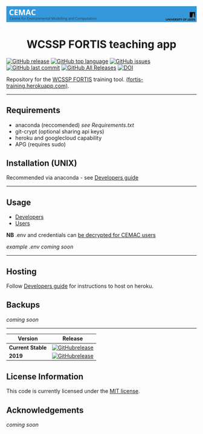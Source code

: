 <div align="center">
<a href="https://www.cemac.leeds.ac.uk/">
  <img src="https://github.com/cemac/cemac_generic/blob/master/Images/cemac.png"></a>
  <br>
</div>

 <h1> <center> WCSSP FORTIS teaching app </center> </h1>


[![GitHub release](https://img.shields.io/github/release/cemac/WCSSP-FORTIS.svg)](https://github.com/cemac/WCSSP-FORTIS/releases) [![GitHub top language](https://img.shields.io/github/languages/top/cemac/WCSSP-FORTIS.svg)](https://github.com/cemac/WCSSP-FORTIS) [![GitHub issues](https://img.shields.io/github/issues/cemac/WCSSP-FORTIS.svg)](https://github.com/cemac/WCSSP-FORTIS/issues) [![GitHub last commit](https://img.shields.io/github/last-commit/cemac/WCSSP-FORTIS.svg)](https://github.com/cemac/WCSSP-FORTIS/commits/master) [![GitHub All Releases](https://img.shields.io/github/downloads/cemac/WCSSP-FORTIS/total.svg)](https://github.com/cemac/WCSSP-FORTIS/releases) [![DOI](https://zenodo.org/badge/136025411.svg)](https://zenodo.org/badge/latestdoi/136025411)




Repository for the [WCSSP FORTIS](https://www.metoffice.gov.uk/research/collaboration/newton/wcssp-se-asia/wp3) training tool. [(fortis-training.herokuapp.com)](http://fortis-training.herokuapp.com).

<hr>

## Requirements

* anaconda (reccomended) *see Requirements.txt*
* git-crypt (optional sharing api keys)
* heroku and googlecloud capability
* APG (requires sudo)

## Installation (UNIX)

Recommended via anaconda - see [Developers guide](https://github.com/cemac/WCSSP-FORTIS/wiki/Developers-Guide)


<hr>

## Usage


* [Developers](https://github.com/cemac/WCSSP-FORTIS/wiki/Developers-Guide)
* [Users](https://github.com/cemac/WCSSP-FORTIS/wiki/User-Guide)

**NB** .env and credentials can [be decrypted for CEMAC users](https://github.com/cemac/cemac_generic/wiki/Sensitive-information/)

*example .env coming soon*

<hr>

## Hosting

Follow [Developers guide](https://github.com/cemac/WCSSP-FORTIS/wiki/Developers-Guide) for instructions to host on heroku.



## Backups

_coming soon_



<hr>

<!--- release table --->
|  Version            | Release          |
|---------------------|------------------|
| **Current Stable**  | [![GitHubrelease](https://img.shields.io/badge/release-v.1.0-blue.svg)](https://github.com/cemac/WCSSP-FORTIS/releases/tag/1.0)|
| **2019**            |  [![GitHubrelease](https://img.shields.io/badge/release-v.2.0-blue.svg)](https://github.com/cemac/WCSSP-FORTIS/releases/tag/2.0)  |
<!--- table --->
## License Information

This code is currently licensed under the [MIT license](https://choosealicense.com/licenses/mit/).

## Acknowledgements

_coming soon_
